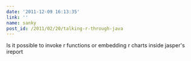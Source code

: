 ```yaml
---
date: '2011-12-09 16:13:35'
link: ''
name: sanky
post_id: /2011/02/20/talking-r-through-java
---
```


Is it possible to invoke r functions or embedding r charts inside jasper's ireport